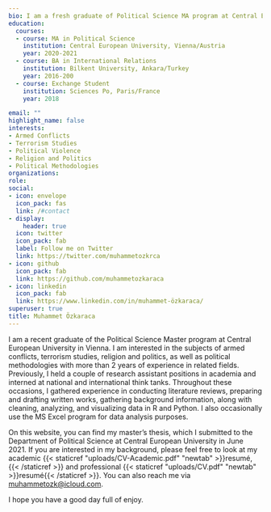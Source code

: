 ```yaml
---
bio: I am a fresh graduate of Political Science MA program at Central European University.
education:
  courses:
  - course: MA in Political Science
    institution: Central European University, Vienna/Austria
    year: 2020-2021
  - course: BA in International Relations
    institution: Bilkent University, Ankara/Turkey
    year: 2016-200
  - course: Exchange Student
    institution: Sciences Po, Paris/France
    year: 2018

email: ""
highlight_name: false
interests:
- Armed Conflicts
- Terrorism Studies
- Political Violence
- Religion and Politics
- Political Methodologies
organizations:
role: 
social:
- icon: envelope
  icon_pack: fas
  link: /#contact
- display:
    header: true
  icon: twitter
  icon_pack: fab
  label: Follow me on Twitter
  link: https://twitter.com/muhammetozkrca
- icon: github
  icon_pack: fab
  link: https://github.com/muhammetozkaraca
- icon: linkedin
  icon_pack: fab
  link: https://www.linkedin.com/in/muhammet-özkaraca/
superuser: true
title: Muhammet Özkaraca
---
```


I am a recent graduate of the Political Science Master program at Central European University in Vienna. I am interested in the subjects of armed conflicts, terrorism studies, religion and politics, as well as political methodologies with more than 2 years of experience in related fields. Previously, I held a couple of research assistant positions in academia and interned at national and international think tanks. Throughout these occasions, I gathered experience in conducting literature reviews, preparing and drafting written works, gathering background information, along with cleaning, analyzing, and visualizing data in R and Python. I also occasionally use the MS Excel program for data analysis purposes.

On this website, you can find my master’s thesis, which I submitted to the Department of Political Science at Central European University in June 2021. If you are interested in my background, please feel free to look at my academic {{< staticref "uploads/CV-Academic.pdf" "newtab" >}}resumé,{{< /staticref >}} and professional {{< staticref "uploads/CV.pdf" "newtab" >}}resumé{{< /staticref >}}. You can also reach me via muhammetozk@icloud.com.

I hope you have a good day full of enjoy.

